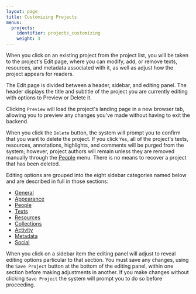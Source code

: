 ```yaml
---
layout: page
title: Customizing Projects
menus:
  projects:
    identifier: projects_customizing
    weight: 3
---
```


When you click on an existing project from the project list, you will be taken to the project's Edit page, where you can modify, add, or remove texts, resources, and metadata associated with it, as well as adjust how the project appears for readers.

The Edit page is divided between a header, sidebar, and editing panel. The header displays the title and subtitle of the project you are currently editing with options to Preview or Delete it.

Clicking `Preview` will load the project's landing page in a new browser tab, allowing you to preview any changes you've made without having to exit the backend.

When you click the `Delete` button, the system will prompt you to confirm that you want to delete the project. If you click `Yes`, all of the project's texts, resources, annotations, highlights, and comments will be purged from the system; however, project authors will remain unless they are removed manually through the [People](/docs/projects/people/index.html) menu. There is no means to recover a project that has been deleted.

Editing options are grouped into the eight sidebar categories named below and are described in full in those sections:

* [General](customizing/general.html)
* [Appearance](customizing/appearance.html)
* [People](people/index.html)
* [Texts](texts/index.html)
* [Resources](resources/index.html)
* [Collections](resources/collections.html)
* [Activity](customizing/activity.html)
* [Metadata](customizing/metadata.html)
* [Social](customizing/social.html)

When you click on a sidebar item the editing panel will adjust to reveal editing options particular to that section. You must save any changes, using the `Save Project` button at the bottom of the editing panel, within one section before making adjustments in another. If you make changes without clicking `Save Project` the system will prompt you to do so before proceeding.
